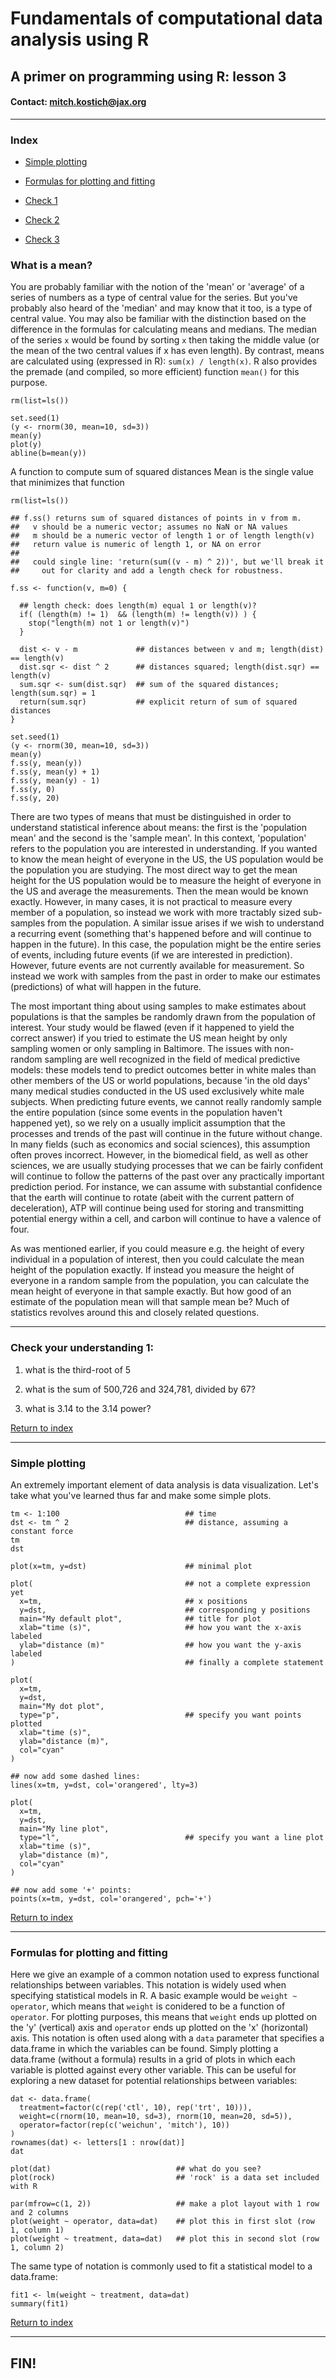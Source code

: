 # Fundamentals of computational data analysis using R
## A primer on programming using R: lesson 3
#### Contact: mitch.kostich@jax.org

---

### Index

- [Simple plotting](#simple-plotting)
- [Formulas for plotting and fitting](#formulas-for-plotting-and-fitting)

- [Check 1](#check-your-understanding-1)
- [Check 2](#check-your-understanding-2)
- [Check 3](#check-your-understanding-3)

### What is a mean?

You are probably familiar with the notion of the 'mean' or 'average' of a 
  series of numbers as a type of central value for the series.
  But you've probably also heard of the 'median' and may know that it too,
  is a type of central value. You may also be familiar with the distinction
  based on the difference in the formulas for calculating means and medians.
  The median of the series `x` would be found by sorting `x` then taking the 
  middle value (or the mean of the two central values if x has even length). 
  By contrast, means are calculated using (expressed in R): 
  `sum(x) / length(x)`. R also provides the premade (and compiled, so more
  efficient) function `mean()` for this purpose.

```
rm(list=ls())

set.seed(1)
(y <- rnorm(30, mean=10, sd=3))
mean(y)
plot(y)
abline(b=mean(y))

```

A function to compute sum of squared distances
Mean is the single value that minimizes that function

```
rm(list=ls())

## f.ss() returns sum of squared distances of points in v from m.
##   v should be a numeric vector; assumes no NaN or NA values
##   m should be a numeric vector of length 1 or of length length(v)
##   return value is numeric of length 1, or NA on error
##
##   could single line: 'return(sum((v - m) ^ 2))', but we'll break it
##     out for clarity and add a length check for robustness.

f.ss <- function(v, m=0) {

  ## length check: does length(m) equal 1 or length(v)?
  if( (length(m) != 1)  && (length(m) != length(v)) ) {
    stop("length(m) not 1 or length(v)")
  }

  dist <- v - m             ## distances between v and m; length(dist) == length(v)
  dist.sqr <- dist ^ 2      ## distances squared; length(dist.sqr) == length(v)
  sum.sqr <- sum(dist.sqr)  ## sum of the squared distances; length(sum.sqr) = 1
  return(sum.sqr)           ## explicit return of sum of squared distances
}

set.seed(1)
(y <- rnorm(30, mean=10, sd=3))
mean(y)
f.ss(y, mean(y))
f.ss(y, mean(y) + 1)
f.ss(y, mean(y) - 1)
f.ss(y, 0)
f.ss(y, 20)

```

There are two types of means that must be distinguished in order to understand
  statistical inference about means: the first is the 'population mean' and 
  the second is the 'sample mean'. In this context, 'population' refers to 
  the population you are interested in understanding. If you wanted to know
  the mean height of everyone in the US, the US population would be the 
  population you are studying. The most direct way to get the mean height for
  the US population would be to measure the height of everyone in the US
  and average the measurements. Then the mean would be known exactly. However, 
  in many cases, it is not practical to measure every member of a population,
  so instead we work with more tractably sized sub-samples from the population. 
  A similar issue arises if we wish to understand a recurring event (something 
  that's happened before and will continue to happen in the future). In this 
  case, the population might be the entire series of events, including future 
  events (if we are interested in prediction). However, future events are not 
  currently available for measurement. So instead we work with samples from 
  the past in order to make our estimates (predictions) of what will happen 
  in the future.

The most important thing about using samples to make estimates about populations
  is that the samples be randomly drawn from the population of interest. 
  Your study would be flawed (even if it happened to yield the correct answer)
  if you tried to estimate the US mean height by only sampling women or only 
  sampling in Baltimore. The issues with non-random sampling are well recognized 
  in the field of medical predictive models: these 
  models tend to predict outcomes better in white males than other members of the 
  US or world populations, because 'in the old days' many medical studies 
  conducted in the US used exclusively white male subjects. When predicting 
  future events, we cannot really randomly sample the entire population (since
  some events in the population haven't happened yet), so we rely on a usually
  implicit assumption that the processes and trends of the past will continue
  in the future without change. In many fields (such as economics and social
  sciences), this assumption often proves incorrect. However, in the biomedical 
  field, as well as other sciences, we are usually studying processes that we
  can be fairly confident will continue to follow the patterns of the past
  over any practically important prediction period. For instance, we can 
  assume with substantial confidence that the earth will continue to rotate 
  (abeit with the current pattern of deceleration), ATP will continue being 
  used for storing and transmitting potential energy within a cell, and carbon 
  will continue to have a valence of four.

As was mentioned earlier, if you could measure e.g. the height of every individual 
  in a population of interest, then you could calculate the mean height of the 
  population exactly. If instead you measure the height of everyone in a
  random sample from the population, you can calculate the mean height of 
  everyone in that sample exactly. But how good of an estimate of the population
  mean will that sample mean be? Much of statistics revolves around this and
  closely related questions. 

---

### Check your understanding 1:

1) what is the third-root of 5

2) what is the sum of 500,726 and 324,781, divided by 67?

3) what is 3.14 to the 3.14 power?

[Return to index](#index)

---

### Simple plotting

An extremely important element of data analysis is data visualization. Let's take what you've
  learned thus far and make some simple plots.

```
tm <- 1:100                            ## time
dst <- tm ^ 2                          ## distance, assuming a constant force
tm
dst

plot(x=tm, y=dst)                      ## minimal plot

plot(                                  ## not a complete expression yet
  x=tm,                                ## x positions
  y=dst,                               ## corresponding y positions
  main="My default plot",              ## title for plot
  xlab="time (s)",                     ## how you want the x-axis labeled
  ylab="distance (m)"                  ## how you want the y-axis labeled
)                                      ## finally a complete statement

plot(
  x=tm, 
  y=dst, 
  main="My dot plot", 
  type="p",                            ## specify you want points plotted
  xlab="time (s)", 
  ylab="distance (m)", 
  col="cyan"
)

## now add some dashed lines:
lines(x=tm, y=dst, col='orangered', lty=3)  

plot(
  x=tm, 
  y=dst, 
  main="My line plot", 
  type="l",                            ## specify you want a line plot
  xlab="time (s)", 
  ylab="distance (m)", 
  col="cyan"
)

## now add some '+' points:
points(x=tm, y=dst, col='orangered', pch='+')

```

[Return to index](#index)

---

### Formulas for plotting and fitting

Here we give an example of a common notation used to express functional
  relationships between variables. This notation is widely used when 
  specifying statistical models in R. A basic example would be 
  `weight ~ operator`, which means that `weight` is conidered to be 
  a function of `operator`. For plotting purposes, this means that 
  `weight` ends up plotted on the 'y' (vertical) axis and `operator` 
  ends up plotted on the 'x' (horizontal) axis. This notation is often
  used along with a `data` parameter that specifies a data.frame in 
  which the variables can be found. Simply plotting a data.frame 
  (without a formula) results in a grid of plots in which each 
  variable is plotted against every other variable. This can be 
  useful for exploring a new dataset for potential relationships 
  between variables:

```
dat <- data.frame(
  treatment=factor(c(rep('ctl', 10), rep('trt', 10))),
  weight=c(rnorm(10, mean=10, sd=3), rnorm(10, mean=20, sd=5)),
  operator=factor(rep(c('weichun', 'mitch'), 10))
)
rownames(dat) <- letters[1 : nrow(dat)]
dat

plot(dat)                            ## what do you see?
plot(rock)                           ## 'rock' is a data set included with R

par(mfrow=c(1, 2))                   ## make a plot layout with 1 row and 2 columns
plot(weight ~ operator, data=dat)    ## plot this in first slot (row 1, column 1)
plot(weight ~ treatment, data=dat)   ## plot this in second slot (row 1, column 2)

```

The same type of notation is commonly used to fit a statistical model to a data.frame:

```
fit1 <- lm(weight ~ treatment, data=dat)
summary(fit1)

```

[Return to index](#index)

---

## FIN!

